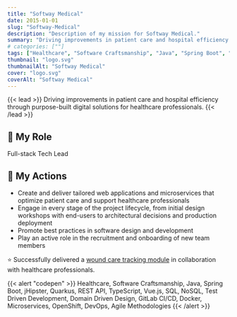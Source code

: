 ```yaml
---
title: "Softway Medical"
date: 2015-01-01
slug: "Softway-Medical"
description: "Description of my mission for Softway Medical."
summary: "Driving improvements in patient care and hospital efficiency through purpose-built digital solutions for healthcare professionals."
# categories: [""]
tags: ["Healthcare", "Software Craftsmanship", "Java", "Spring Boot", "jHipster", "Quarkus", "REST API", "TypeScript", "Vue.js", "SQL", "NoSQL", "Test Driven Development", "Domain Driven Design", "GitLab CI/CD", "Docker", "Microservices", "OpenShift", "DevOps", "Agile Methodologies"]
thumbnail: "logo.svg"
thumbnailAlt: "Softway Medical"
cover: "logo.svg"
coverAlt: "Softway Medical"
---
```


{{< lead >}}
Driving improvements in patient care and hospital efficiency through purpose-built digital solutions
for healthcare professionals.
{{< /lead >}}

## :necktie: My Role

Full-stack Tech Lead

## :dart: My Actions

* Create and deliver tailored web applications and microservices that optimize patient care
and support healthcare professionals
* Engage in every stage of the project lifecycle, from initial design workshops with end-users 
to architectural decisions and production deployment
* Promote best practices in software design and development
* Play an active role in the recruitment and onboarding of new team members

:star: Successfully delivered a [wound care tracking module](https://www.softwaymedical.fr/temoignage/module-suivi-de-plaies-centre-richelieu)
in collaboration with healthcare professionals.

{{< alert "codepen" >}}
Healthcare, Software Craftsmanship, Java, Spring Boot, jHipster, Quarkus, REST API, TypeScript, Vue.js,
SQL, NoSQL, Test Driven Development, Domain Driven Design, GitLab CI/CD, Docker, Microservices, OpenShift, DevOps,
Agile Methodologies
{{< /alert >}}
